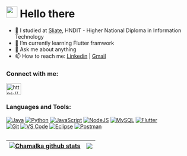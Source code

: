 
# <img src="https://raw.githubusercontent.com/iampavangandhi/iampavangandhi/master/gifs/Hi.gif" width="30px"> Hello there

- 🌱 I studied at [Sliate](http://www.sliate.ac.lk/), HNDIT - Higher National Diploma in Information Technology 
- 📗 I’m currently learning Flutter framwork
- 💬 Ask me about anything
- 📫 How to reach me: [Linkedin](https://www.linkedin.com/in/chamalka-gunawardana-62b668245/) | [Gmail](www.chamalkagunwardana@gmail.com)


<h3 align="left">Connect with me:</h3>
<p align="left">
<a href="https://linkedin.com/in/https://www.linkedin.com/in/chamalka-gunawardana-62b668245/" target="blank"><img align="center" src="https://raw.githubusercontent.com/rahuldkjain/github-profile-readme-generator/master/src/images/icons/Social/linked-in-alt.svg" alt="https://www.linkedin.com/in/chamalka-gunawardana-62b668245/" height="30" width="40" /></a>
</p>

### Languages and Tools:

[![Java](https://img.shields.io/badge/-Java-%23ED8B00?style=flat&logo=java&logoColor=white)](https://www.java.com/en/)
[![Python](https://img.shields.io/badge/-Python-%2314354C?style=flat&logo=python&logoColor=white)](https://www.python.org/)
[![JavaScript](https://img.shields.io/badge/-JavaScript-%23F7DF1C?style=flat&logo=javascript&logoColor=black&labelColor=%23F7DF1C&color=%23FFCE5A)](https://www.javascript.com/)
[![NodeJS](https://img.shields.io/badge/-Node.JS-%2343853D?style=flat&logo=node.js&logoColor=white)](https://nodejs.org/en/)
[![MySQL](https://img.shields.io/badge/-MySQL-%234479A1?style=flat&logo=MySQL&logoColor=white)](https://www.mysql.com/)
[![Flutter](https://img.shields.io/badge/-Flutter-%234479A1?style=flat&logo=Flutter&logoColor=white)](https://flutter.dev/)
<br>
[![Git](https://img.shields.io/badge/-Git-%23F05032?style=flat-square&logo=git&logoColor=%23ffffff)](https://git-scm.com/)
[![VS Code](https://img.shields.io/badge/IDE-VSCode-%23007ACC?style=flat&logo=Visual-studio-code)](https://code.visualstudio.com/)
[![Eclipse](https://img.shields.io/badge/IDE-Eclipse-%23007ACC?style=flat&logo=Eclipse)](https://www.eclipse.org/ide/)
[![Postman](https://img.shields.io/badge/Workspaces-Postman-%23007ACC?style=flat&logo=Postman)](https://www.postman.com/)
##
| <a href="https://github.com/anuraghazra/github-readme-stats"><img align="center" src="https://github-readme-stats.vercel.app/api?username=Chamalka20&theme=github_dark&hide=contribs,issues&show_icons=true&hide_border=true" alt="Chamalka github stats" /></a> | <a href="https://github.com/anuraghazra/github-readme-stats"><img align="center" src="https://github-readme-stats.vercel.app/api/top-langs/?username=Chamalka20&theme=github_dark&layout=compact&hide_border=true" /></a> |
| ------------- | ------------- |
